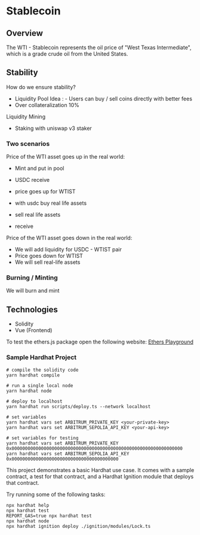 # Stablecoin

## Overview

The WTI - Stablecoin represents the oil price of "West Texas Intermediate", which is a grade crude oil from the United States.

## Stability
How do we ensure stability?

- Liquidity Pool
Idea : - Users can buy / sell coins directly with better fees
- Over collateralization 10%

Liquidity Mining
- Staking with uniswap v3 staker

### Two scenarios
Price of the WTI asset goes up in the real world:

- Mint and put in pool
- USDC receive
- price goes up for WTIST
- with usdc buy real life assets

- sell real life assets
- receive 

Price of the WTI asset goes down in the real world:
- We will add liquidity for USDC - WTIST pair
- Price goes down for WTIST
- We will sell real-life assets

### Burning / Minting
We will burn and mint

## Technologies
- Solidity
- Vue (Frontend) 

To test the ethers.js package open the following website:
[Ethers Playground](https://playground.ethers.org/)

### Sample Hardhat Project

```shell
# compile the solidity code
yarn hardhat compile

# run a single local node
yarn hardhat node

# deploy to localhost
yarn hardhat run scripts/deploy.ts --network localhost 

# set variables
yarn hardhat vars set ARBITRUM_PRIVATE_KEY <your-private-key>
yarn hardhat vars set ARBITRUM_SEPOLIA_API_KEY <your-api-key>

# set variables for testing
yarn hardhat vars set ARBITRUM_PRIVATE_KEY 0x0000000000000000000000000000000000000000000000000000000000000000
yarn hardhat vars set ARBITRUM_SEPOLIA_API_KEY 0x0000000000000000000000000000000000000000
```

This project demonstrates a basic Hardhat use case. It comes with a sample contract, a test for that contract, and a Hardhat Ignition module that deploys that contract.

Try running some of the following tasks:

```shell
npx hardhat help
npx hardhat test
REPORT_GAS=true npx hardhat test
npx hardhat node
npx hardhat ignition deploy ./ignition/modules/Lock.ts
```

